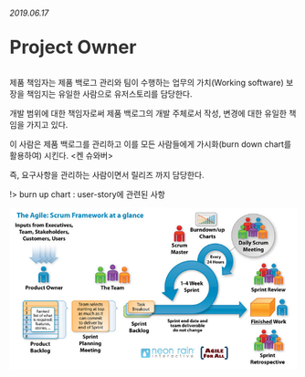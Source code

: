 ###### 2019.06.17

<p style="color:#333333; font-size: 2rem; font-weight:700;">Project Owner</p>
제품 책임자는 제품 백로그 관리와 팀이 수행하는 업무의 가치(Working software) 보장을 책임지는 유일한 사람으로 유저스토리를 담당한다.

개발 범위에 대한 책임자로써 제품 백로그의 개발 주체로서 작성, 변경에 대한 유일한 책임을 가지고 있다.

이 사람은 제품 백로그를 관리하고 이를 모든 사람들에게 가시화(burn down chart를 활용하여) 시킨다. <켄 슈와버>

즉, 요구사항을 관리하는 사람이면서 릴리즈 까지 담당한다.

!> burn up chart : user-story에 관련된 사항

![sprint](_assets/sprint.jpeg)